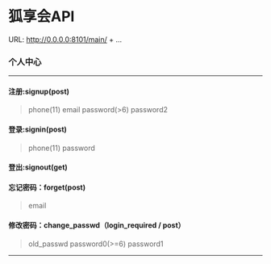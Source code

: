 # 狐享会API

URL: http://0.0.0.0:8101/main/ + ...

### 个人中心

---

#### 注册:signup(post)
>phone(11) email password(>6) password2

#### 登录:signin(post)
>phone(11) password

#### 登出:signout(get)

#### 忘记密码：forget(post)
>email

#### 修改密码：change_passwd（login_required / post）
>old_passwd  password0(>=6)  password1



---



